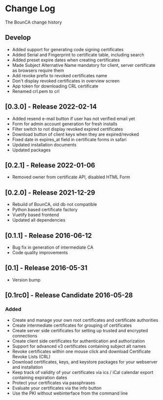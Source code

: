 # Change Log
The BounCA change history

## Develop
* Added support for generating code signing certificates
* Added Serial and Fingerprint to certificate table, including search
* Added preset expire dates when creating certificates
* Made Subject Alternative Name mandatory for client, server certificate as browsers require them
* Add revoke prefix to revoked certificates name
* Don't display revoked certificates in overview screen
* App token for downloading CRL certificate
* Renamed crl.pem to crl

## [0.3.0] - Release 2022-02-14
* Added resend e-mail button if user has not verified email yet
* Form for admin account generation for fresh installs
* Filter switch to not display revoked expired certificates
* Download button of client keys when they are expired/revoked
* Fixed date in expires_at field in certificate forms in safari
* Updated installation documents
* Updated packages

## [0.2.1] - Release 2022-01-06
* Removed owner from certificate API, disabled HTML Form

## [0.2.0] - Release 2021-12-29
* Rebuild of BounCA, old db not compatible
* Python based certificate factory
* Vuetify based frontend
* Updated all dependencies

## [0.1.1] - Release 2016-06-12

* Bug fix in generation of intermediate CA
* Code quality improvements

## [0.1] - Release 2016-05-31

* Version bump

## [0.1rc0] - Release Candidate 2016-05-28

### Added
* Create and manage your own root certificates and certificate authorities
* Create intermediate certificates for grouping of certificates
* Create server side certificates for setting up trusted and encrypted connections
* Create client side certificates for authentication and authorization
* Support for advanced v3 certificates containing subject alt names
* Revoke certificates within one mouse click and download Certificate Revoke Lists (CRL)
* Download certificates, keys, and keystore packages for your webserver and installation
* Keep track of validity of your certificates via ics / iCal calendar export containing expiration dates
* Protect your certificates via passphrases
* Evaluate your certificates via the info button
* Use the PKI without webinterface from the command line

